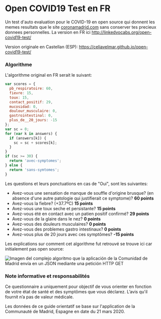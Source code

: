 # Open COVID19 Test en FR

Un test d'auto evaluation pour le COVID-19 en open source qui donnent les memes resultats que le site [coronamadrid.com](https://www.coronamadrid.com/) sans conserver tes precieux donnees personnelles. La version en FR ici http://linkedvocabs.org/open-covid19-test/ 

Version originale en Castellan (ESP): https://celiavelmar.github.io/open-covid19-test/


### Algorithme


L'algorithme original en FR serait le suivant:

```javascript
var scores = {
  pb_respiratoire: 60,
  fievre: 15,
  toux: 15,
  contact_positif: 29,
  mucosidad: 0,
  doulour_musculaire: 0,
  gastrointestinal: 0,
  plus_de__20_jours: -15
};
var sc = 0;
for (var k in answers) {
  if (answers[k]) {
    sc = sc + scores[k];
  }
}
if (sc >= 30) {
  return 'avec-symptomes';
} else {
  return 'sans-symtomes';
}
```


Les questions et leurs ponctuations en cas de "Oui", sont les suivantes:

- Avez-vous une sensation de manque de souffle d'origine brusque? (en absence d'une autre patologie qui justifierait ce symptome)? **60 points**
- Avez-vous la fiebre? (+37.7ºC) **15 points**
- Avez-vous une toux seche et persistante? **15 points**
- Avez-vous été en contact avec un patien positif confirmé?  **29 points**
- Avez-vous de la glaire dans le nez?  **0 points**
- Avez-vous des douleurs musculaires? **0 points**
- Avez-vous des problemes gastro intestinaux?  **0 points**
- Avez-vous plus de 20 jours avec ces symptômes? **-15 points**

Les explications sur comment cet algorithme fut retrouvé se trouve ici car initialement pas open source:

![Imagen del complejo algoritmo que la aplicación de la Comunidad de Madrid envía en un JSON mediante una petición HTTP GET](public/ComplexAlgorithm.png)

### Note informative et responsabilités

Ce questionnaire a uniquement pour objectif de vous orienter en fonction de votre état de santé et des symptômes que vous déclarez. L’avis qu'il fournit n’a pas de valeur médicale. 

Les données de ce guide orientatif se base sur l'application de la Communauté de Madrid, Espagne en date du 21 mars 2020. 
